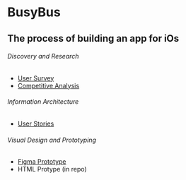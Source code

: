 # BusyBus
## The process of building an app for iOs

###### Discovery and Research
- [User Survey](https://forms.gle/DsXwNbhPbhLAVPnv5)
- [Competitive Analysis](https://docs.google.com/document/d/1D7-9H8zr7GWZ3YH8pmiBdHf8dgvCpNo4pxwiPSiJrG4/edit?usp=sharing)
###### Information Architecture
- [User Stories](https://docs.google.com/spreadsheets/d/1IDq7k5NPYwOzHE1KwFSJV2rgJLcx7B2kKPiiayC_4d4/edit?usp=sharing)
###### Visual Design and Prototyping
- [Figma Prototype](https://www.figma.com/file/TwaLF3FdJAPEggUqP6L4FrnQ/BusyBus?node-id=0%3A1)
- HTML Protype (in repo)
